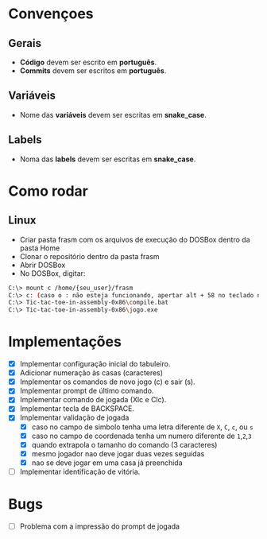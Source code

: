# Convençoes
## Gerais
- **Código** devem ser escrito em **português**.
- **Commits** devem ser escritos em **português**.
## Variáveis
- Nome das **variáveis** devem ser escritas em **snake_case**.
## Labels
- Noma das **labels** devem ser escritas em **snake_case**.

# Como rodar
## Linux
- Criar pasta frasm com os arquivos de execução do DOSBox dentro da pasta Home
- Clonar o repositório dentro da pasta frasm
- Abrir DOSBox
- No DOSBox, digitar:
```bash
C:\> mount c /home/{seu_user}/frasm
C:\> c: (caso o : não esteja funcionando, apertar alt + 58 no teclado numérico)
C:\> Tic-tac-toe-in-assembly-0x86\compile.bat
C:\> Tic-tac-toe-in-assembly-0x86\jogo.exe
```

# Implementações
- [x] Implementar configuração inicial do tabuleiro.
- [x] Adicionar numeração às casas (caracteres)
- [x] Implementar os comandos de novo jogo (c) e sair (s).
- [x] Implementar prompt de último comando.
- [x] Implementar comando de jogada (Xlc e Clc).
- [x] Implementar tecla de BACKSPACE.
- [x] Implementar validação de jogada
  - [x] caso no campo de simbolo tenha uma letra diferente de `X`, `C`, `c`, ou `s`
  - [x] caso no campo de coordenada tenha um numero diferente de `1`,`2`,`3`
  - [x] quando extrapola o tamanho do comando (3 caracteres)
  - [x] mesmo jogador nao deve jogar duas vezes seguidas
  - [x] nao se deve jogar em uma casa já preenchida
- [ ] Implementar identificação de vitória.

# Bugs
- [ ] Problema com a impressão do prompt de jogada